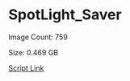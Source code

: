 # SpotLight_Saver

Image Count: 759

Size: 0.469 GB

[Script Link](https://github.com/liuyal/Archive/blob/master/Python/Utilities/Miscellaneous/spotlight_saver.py)